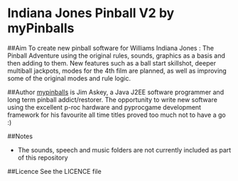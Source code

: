 # Indiana Jones Pinball V2 by myPinballs

##Aim
To create new pinball software for Williams Indiana Jones : The Pinball Adventure using the original rules, sounds, graphics as a basis and then adding to them. New features such as a ball start skillshot, deeper multiball jackpots, modes for the 4th film are planned, as well as improving some of the original modes and rule logic.

##Author
[mypinballs](http://www.mypinballs.co.uk) is Jim Askey, a Java J2EE software programmer and long term pinball addict/restorer. The opportunity to write new software using the excellent p-roc hardware and pyprocgame development framework for his favourite all time titles proved too much not to have a go :)

##Notes
 - The sounds, speech and music folders are not currently included as part of this repository

##Licence
See the LICENCE file